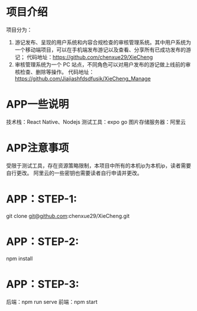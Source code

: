 
# 项目介绍
项目分为：
1. 游记发布、呈现的用户系统和内容合规检查的审核管理系统。其中用户系统为一个移动端项目，可以在手机端发布游记以及查看、分享所有已成功发布的游记；
   代码地址：https://github.com/chenxue29/XieCheng
2. 审核管理系统为一个 PC 站点，不同角色可以对用户发布的游记做上线前的审核检查、删除等操作。
   代码地址：https://github.com/Jiajiashfdsdfusik/XieCheng_Manage
# APP一些说明
技术栈：React Native、Nodejs
测试工具：expo go
图片存储服务器：阿里云
# APP注意事项
受限于测试工具，存在资源策略限制，本项目中所有的本机ip为本机ip，读者需要自行更改。
阿里云的一些密钥也需要读者自行申请并更改。
# APP：STEP-1:
git clone git@github.com:chenxue29/XieCheng.git
# APP：STEP-2:
npm install
# APP：STEP-3:
后端：npm run serve
前端：npm start
